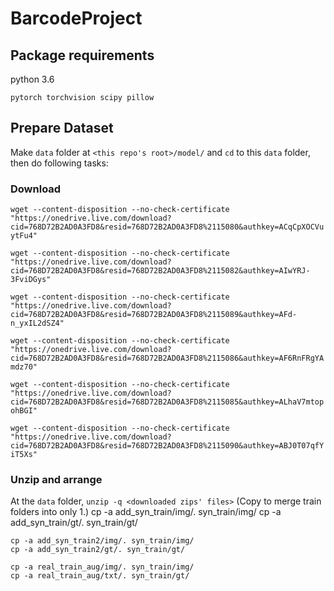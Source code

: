 # BarcodeProject

## Package requirements

python 3.6

`pytorch
torchvision
scipy
pillow
`

## Prepare Dataset

Make `data` folder at `<this repo's root>/model/` and `cd` to this `data` folder, then do following tasks:

### Download

`wget --content-disposition --no-check-certificate "https://onedrive.live.com/download?cid=768D72B2AD0A3FD8&resid=768D72B2AD0A3FD8%2115080&authkey=ACqCpXOCVuytFu4"`

`wget --content-disposition --no-check-certificate "https://onedrive.live.com/download?cid=768D72B2AD0A3FD8&resid=768D72B2AD0A3FD8%2115082&authkey=AIwYRJ-3FviDGys"`

`wget --content-disposition --no-check-certificate "https://onedrive.live.com/download?cid=768D72B2AD0A3FD8&resid=768D72B2AD0A3FD8%2115089&authkey=AFd-n_yxIL2dSZ4"`

`wget --content-disposition --no-check-certificate "https://onedrive.live.com/download?cid=768D72B2AD0A3FD8&resid=768D72B2AD0A3FD8%2115086&authkey=AF6RnFRgYAmdz70"`

`wget --content-disposition --no-check-certificate "https://onedrive.live.com/download?cid=768D72B2AD0A3FD8&resid=768D72B2AD0A3FD8%2115085&authkey=ALhaV7mtopohBGI"`

`wget --content-disposition --no-check-certificate "https://onedrive.live.com/download?cid=768D72B2AD0A3FD8&resid=768D72B2AD0A3FD8%2115090&authkey=ABJ0T07qfYiT5Xs"`

### Unzip and arrange

At the `data` folder, `unzip -q <downloaded zips' files>`
(Copy to merge train folders into only 1.)
    cp -a add_syn_train/img/. syn_train/img/
    cp -a add_syn_train/gt/. syn_train/gt/
    
    cp -a add_syn_train2/img/. syn_train/img/
    cp -a add_syn_train2/gt/. syn_train/gt/
    
    cp -a real_train_aug/img/. syn_train/img/
    cp -a real_train_aug/txt/. syn_train/gt/
